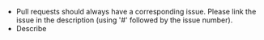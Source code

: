 - Pull requests should always have a corresponding issue. Please link the issue in the description (using '#' followed
by the issue number).
- Describe 